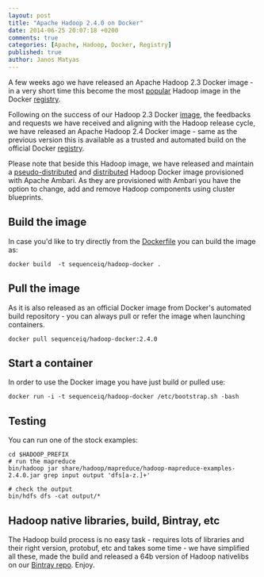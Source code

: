 ```yaml
---
layout: post
title: "Apache Hadoop 2.4.0 on Docker"
date: 2014-06-25 20:07:18 +0200
comments: true
categories: [Apache, Hadoop, Docker, Registry]
published: true
author: Janos Matyas
---
```

A few weeks ago we have released an Apache Hadoop 2.3 Docker image - in a very short time this become the most [popular](https://registry.hub.docker.com/search?q=hadoop&s=downloads) Hadoop image in the Docker [registry](https://registry.hub.docker.com/).


Following on the success of our Hadoop 2.3 Docker [image](https://registry.hub.docker.com/u/sequenceiq/hadoop-docker/), the feedbacks and requests we have received and aligning with the Hadoop release cycle, we have released an Apache Hadoop 2.4 Docker image - same as the previous version this is available as a trusted and automated build on the official Docker [registry](https://registry.hub.docker.com/).

Please note that beside this Hadoop image, we have released and maintain a [pseudo-distributed](http://blog.sequenceiq.com/blog/2014/06/17/ambari-cluster-on-docker/) and [distributed](http://blog.sequenceiq.com/blog/2014/06/19/multinode-hadoop-cluster-on-docker/) Hadoop Docker image provisioned with Apache Ambari. As they are provisioned with Ambari you have the option to change, add and remove Hadoop components using cluster blueprints.

## Build the image

In case you'd like to try directly from the [Dockerfile](https://github.com/sequenceiq/hadoop-docker) you can build the image as:

```
docker build  -t sequenceiq/hadoop-docker .
```
<!-- more -->

## Pull the image

As it is also released as an official Docker image from Docker's automated build repository - you can always pull or refer the image when launching containers.

```
docker pull sequenceiq/hadoop-docker:2.4.0
```

## Start a container

In order to use the Docker image you have just build or pulled use:

```
docker run -i -t sequenceiq/hadoop-docker /etc/bootstrap.sh -bash
```

## Testing

You can run one of the stock examples:

```
cd $HADOOP_PREFIX
# run the mapreduce
bin/hadoop jar share/hadoop/mapreduce/hadoop-mapreduce-examples-2.4.0.jar grep input output 'dfs[a-z.]+'

# check the output
bin/hdfs dfs -cat output/*
```

## Hadoop native libraries, build, Bintray, etc

The Hadoop build process is no easy task - requires lots of libraries and their right version, protobuf, etc and takes some time - we have simplified all these, made the build and released a 64b version of Hadoop nativelibs on our [Bintray repo](https://bintray.com/sequenceiq/sequenceiq-bin/hadoop-native-64bit/2.4.0/view/files). Enjoy. 

